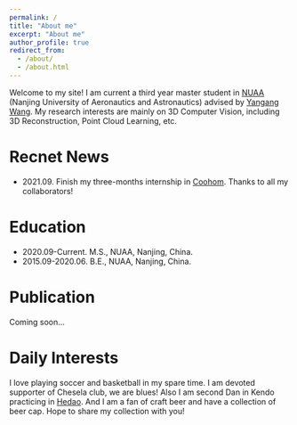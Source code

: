 ```yaml
---
permalink: /
title: "About me"
excerpt: "About me"
author_profile: true
redirect_from: 
  - /about/
  - /about.html
---
```

Welcome to my site! I am current a third year master student in [NUAA](https://www.nuaa.edu.cn/) (Nanjing University of Aeronautics and Astronautics) advised by [Yangang Wang](https://www.yangangwang.com/#me).
My research interests are mainly on 3D Computer Vision, including 3D Reconstruction, Point Cloud Learning, etc. 


Recnet News
======
* 2021.09. Finish my three-months internship in [Coohom](https://www.coohom.com/?locale=zh_CN). Thanks to all my collaborators!


Education
======
* 2020.09-Current.  M.S., NUAA, Nanjing, China.
* 2015.09-2020.06.  B.E., NUAA, Nanjing, China.


Publication
=====
Coming soon...


Daily Interests
=====
I love playing soccer and basketball in my spare time. I am devoted supporter of Chesela club, we are blues! Also I am second Dan in Kendo practicing in [Hedao](http://www.dianping.com/shop/FfuWyihCOuBMCAt7). And I am a fan of craft beer and have a collection of beer cap. Hope to share my collection with you!